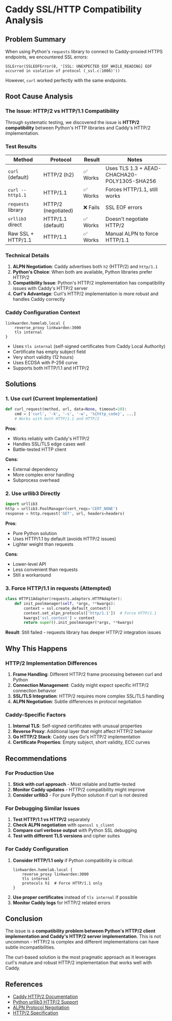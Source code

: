 # Caddy SSL/HTTP Compatibility Analysis

## Problem Summary

When using Python's `requests` library to connect to Caddy-proxied HTTPS endpoints, we encountered SSL errors:
```
SSLError(SSLEOFError(8, '[SSL: UNEXPECTED_EOF_WHILE_READING] EOF occurred in violation of protocol (_ssl.c:1006)'))
```

However, `curl` worked perfectly with the same endpoints.

## Root Cause Analysis

### The Issue: HTTP/2 vs HTTP/1.1 Compatibility

Through systematic testing, we discovered the issue is **HTTP/2 compatibility** between Python's HTTP libraries and Caddy's HTTP/2 implementation.

### Test Results

| Method | Protocol | Result | Notes |
|--------|----------|--------|-------|
| `curl` (default) | HTTP/2 (h2) | ✅ Works | Uses TLS 1.3 + AEAD-CHACHA20-POLY1305-SHA256 |
| `curl --http1.1` | HTTP/1.1 | ✅ Works | Forces HTTP/1.1, still works |
| `requests` library | HTTP/2 (negotiated) | ❌ Fails | SSL EOF errors |
| `urllib3` direct | HTTP/1.1 (default) | ✅ Works | Doesn't negotiate HTTP/2 |
| Raw SSL + HTTP/1.1 | HTTP/1.1 | ✅ Works | Manual ALPN to force HTTP/1.1 |

### Technical Details

1. **ALPN Negotiation**: Caddy advertises both `h2` (HTTP/2) and `http/1.1`
2. **Python's Choice**: When both are available, Python libraries prefer HTTP/2
3. **Compatibility Issue**: Python's HTTP/2 implementation has compatibility issues with Caddy's HTTP/2 server
4. **Curl's Advantage**: Curl's HTTP/2 implementation is more robust and handles Caddy correctly

### Caddy Configuration Context

```
linkwarden.homelab.local {
    reverse_proxy linkwarden:3000
    tls internal
}
```

- Uses `tls internal` (self-signed certificates from Caddy Local Authority)
- Certificate has empty subject field
- Very short validity (12 hours)
- Uses ECDSA with P-256 curve
- Supports both HTTP/1.1 and HTTP/2

## Solutions

### 1. Use curl (Current Implementation)
```python
def curl_request(method, url, data=None, timeout=10):
    cmd = ['curl', '-k', '-s', '-w', '%{http_code}', ...]
    # Works with both HTTP/1.1 and HTTP/2
```

**Pros**: 
- Works reliably with Caddy's HTTP/2
- Handles SSL/TLS edge cases well
- Battle-tested HTTP client

**Cons**: 
- External dependency
- More complex error handling
- Subprocess overhead

### 2. Use urllib3 Directly
```python
import urllib3
http = urllib3.PoolManager(cert_reqs='CERT_NONE')
response = http.request('GET', url, headers=headers)
```

**Pros**: 
- Pure Python solution
- Uses HTTP/1.1 by default (avoids HTTP/2 issues)
- Lighter weight than requests

**Cons**: 
- Lower-level API
- Less convenient than requests
- Still a workaround

### 3. Force HTTP/1.1 in requests (Attempted)
```python
class HTTP11Adapter(requests.adapters.HTTPAdapter):
    def init_poolmanager(self, *args, **kwargs):
        context = ssl.create_default_context()
        context.set_alpn_protocols(['http/1.1'])  # Force HTTP/1.1
        kwargs['ssl_context'] = context
        return super().init_poolmanager(*args, **kwargs)
```

**Result**: Still failed - requests library has deeper HTTP/2 integration issues

## Why This Happens

### HTTP/2 Implementation Differences

1. **Frame Handling**: Different HTTP/2 frame processing between curl and Python
2. **Connection Management**: Caddy might expect specific HTTP/2 connection behavior
3. **SSL/TLS Integration**: HTTP/2 requires more complex SSL/TLS handling
4. **ALPN Negotiation**: Subtle differences in protocol negotiation

### Caddy-Specific Factors

1. **Internal TLS**: Self-signed certificates with unusual properties
2. **Reverse Proxy**: Additional layer that might affect HTTP/2 behavior
3. **Go HTTP/2 Stack**: Caddy uses Go's HTTP/2 implementation
4. **Certificate Properties**: Empty subject, short validity, ECC curves

## Recommendations

### For Production Use
1. **Stick with curl approach** - Most reliable and battle-tested
2. **Monitor Caddy updates** - HTTP/2 compatibility might improve
3. **Consider urllib3** - For pure Python solution if curl is not desired

### For Debugging Similar Issues
1. **Test HTTP/1.1 vs HTTP/2** separately
2. **Check ALPN negotiation** with `openssl s_client`
3. **Compare curl verbose output** with Python SSL debugging
4. **Test with different TLS versions** and cipher suites

### For Caddy Configuration
1. **Consider HTTP/1.1 only** if Python compatibility is critical:
   ```
   linkwarden.homelab.local {
       reverse_proxy linkwarden:3000
       tls internal
       protocols h1  # Force HTTP/1.1 only
   }
   ```
2. **Use proper certificates** instead of `tls internal` if possible
3. **Monitor Caddy logs** for HTTP/2 related errors

## Conclusion

The issue is a **compatibility problem between Python's HTTP/2 client implementation and Caddy's HTTP/2 server implementation**. This is not uncommon - HTTP/2 is complex and different implementations can have subtle incompatibilities.

The curl-based solution is the most pragmatic approach as it leverages curl's mature and robust HTTP/2 implementation that works well with Caddy.

## References

- [Caddy HTTP/2 Documentation](https://caddyserver.com/docs/caddyfile/directives/reverse_proxy#http-versions)
- [Python urllib3 HTTP/2 Support](https://urllib3.readthedocs.io/en/stable/advanced-usage.html#http-2)
- [ALPN Protocol Negotiation](https://tools.ietf.org/html/rfc7301)
- [HTTP/2 Specification](https://tools.ietf.org/html/rfc7540)
